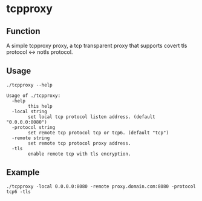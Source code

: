 # tcpproxy

## Function
A simple tcpproxy proxy, a tcp transparent proxy that supports covert tls protocol <-> notls protocol.

## Usage

```
./tcpproxy --help

Usage of ./tcpproxy:
  -help
        this help
  -local string
        set local tcp protocol listen address. (default "0.0.0.0:8080")
  -protocol string
        set remote tcp protocol tcp or tcp6. (default "tcp")
  -remote string
        set remote tcp protocol proxy address.
  -tls
        enable remote tcp with tls encryption.
```

## Example
```
./tcpproxy -local 0.0.0.0:8080 -remote proxy.domain.com:8080 -protocol tcp6 -tls
```
